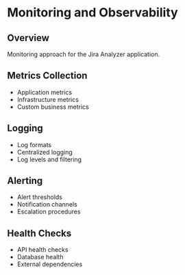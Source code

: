 # Monitoring and Observability

## Overview

Monitoring approach for the Jira Analyzer application.

## Metrics Collection

- Application metrics
- Infrastructure metrics
- Custom business metrics

## Logging

- Log formats
- Centralized logging
- Log levels and filtering

## Alerting

- Alert thresholds
- Notification channels
- Escalation procedures

## Health Checks

- API health checks
- Database health
- External dependencies
